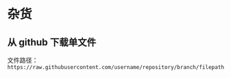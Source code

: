 # 杂货

## 从 github 下载单文件

文件路径：`https://raw.githubusercontent.com/username/repository/branch/filepath`
